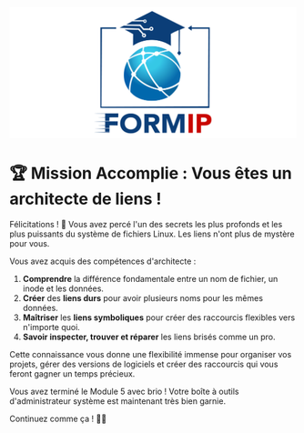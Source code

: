 ![Formip](../assets/formip_logo_padded.png)

# 🏆 Mission Accomplie : Vous êtes un architecte de liens !

Félicitations ! 🎉 Vous avez percé l'un des secrets les plus profonds et les plus puissants du système de fichiers Linux. Les liens n'ont plus de mystère pour vous.

Vous avez acquis des compétences d'architecte :
1. **Comprendre** la différence fondamentale entre un nom de fichier, un inode et les données.
2. **Créer** des **liens durs** pour avoir plusieurs noms pour les mêmes données.
3. **Maîtriser** les **liens symboliques** pour créer des raccourcis flexibles vers n'importe quoi.
4. **Savoir inspecter, trouver et réparer** les liens brisés comme un pro.

Cette connaissance vous donne une flexibilité immense pour organiser vos projets, gérer des versions de logiciels et créer des raccourcis qui vous feront gagner un temps précieux.

Vous avez terminé le Module 5 avec brio ! Votre boîte à outils d'administrateur système est maintenant très bien garnie.

Continuez comme ça ! 🐧✨